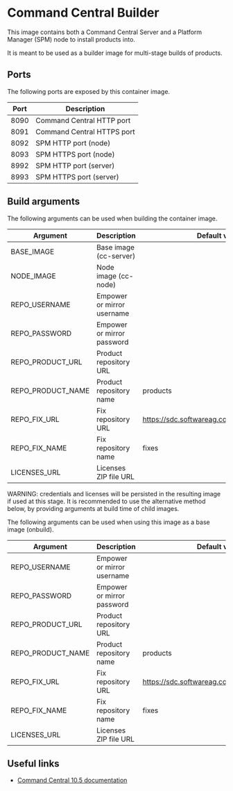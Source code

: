 # Command Central Builder

This image contains both a Command Central Server and a Platform Manager (SPM) node to install products into.

It is meant to be used as a builder image for multi-stage builds of products.

## Ports

The following ports are exposed by this container image.

| Port | Description |
| ---- | ----------- |
| 8090 | Command Central HTTP port |
| 8091 | Command Central HTTPS port |
| 8092 | SPM HTTP port (node) |
| 8093 | SPM HTTPS port (node) |
| 8992 | SPM HTTP port (server) |
| 8993 | SPM HTTPS port (server) |

## Build arguments

The following arguments can be used when building the container image.

| Argument | Description | Default value |
| -------- | ----------- | ------------- |
| BASE_IMAGE | Base image (cc-server) | |
| NODE_IMAGE | Node image (cc-node) | |
| REPO_USERNAME | Empower or mirror username | |
| REPO_PASSWORD | Empower or mirror password | |
| REPO_PRODUCT_URL | Product repository URL | |
| REPO_PRODUCT_NAME | Product repository name | products |
| REPO_FIX_URL | Fix repository URL | https://sdc.softwareag.com/updates/prodRepo |
| REPO_FIX_NAME | Fix repository name | fixes |
| LICENSES_URL | Licenses ZIP file URL | |

WARNING: credentials and licenses will be persisted in the resulting image if used at this stage.
It is recommended to use the alternative method below, by providing arguments at build time of child images.

The following arguments can be used when using this image as a base image (onbuild).

| Argument | Description | Default value |
| -------- | ----------- | ------------- |
| REPO_USERNAME | Empower or mirror username | |
| REPO_PASSWORD | Empower or mirror password | |
| REPO_PRODUCT_URL | Product repository URL | |
| REPO_PRODUCT_NAME | Product repository name | products |
| REPO_FIX_URL | Fix repository URL | https://sdc.softwareag.com/updates/prodRepo |
| REPO_FIX_NAME | Fix repository name | fixes |
| LICENSES_URL | Licenses ZIP file URL | |

## Useful links

- [Command Central 10.5 documentation](https://documentation.softwareag.com/webmethods/command_central/cce10-5/10-5_Command_Central_webhelp/index.html)
